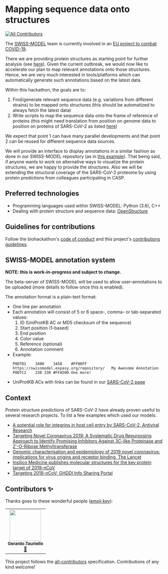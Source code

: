 # Mapping sequence data onto structures
<!-- ALL-CONTRIBUTORS-BADGE:START - Do not remove or modify this section -->
[![All Contributors](https://img.shields.io/badge/all_contributors-1-orange.svg?style=flat-square)](#contributors-)
<!-- ALL-CONTRIBUTORS-BADGE:END -->

The [SWISS-MODEL](https://swissmodel.expasy.org) team is currently involved in an [EU project to combat COVID-19](https://www.sib.swiss/about-sib/news/10659).

There we are providing protein structures as starting point for further analysis (see [here](https://swissmodel.expasy.org/repository/species/2697049)). Given the current outbreak, we would now like to accelerate our plan to map relevant annotations onto those structures. Hence, we are very much interested in tools/platforms which can automatically generate such annotations based on the latest data.

Within this hackathon, the goals are to:
1. Find/generate relevant sequence data (e.g. variations from different strains) to be mapped onto structures (this should be automatized to always fetch the latest data)
2. Write scripts to map the sequence data onto the frame of reference of proteins (this might need translation from position on genome data to position on proteins of SARS-CoV-2 as listed [here](https://swissmodel.expasy.org/repository/species/2697049))

We expect that point 1 can have many parallel developments and that point 2 can be reused for different sequence data sources.

We will provide an interface to display annotations in a similar fashion as done in our SWISS-MODEL repository (as in [this example](https://swissmodel.expasy.org/repository/uniprot/B8XC04)). That being said, if anyone wants to work on alternative ways to visualize the protein structures, we are happy to provide the structures. Also we will be extending the structural coverage of the SARS-CoV-2 proteome by using protein predictions from colleagues participating in CASP.

## Preferred technologies

- Programming languages used within SWISS-MODEL: Python (3.6), C++
- Dealing with protein structure and sequence data: [OpenStructure](https://openstructure.org/)

## Guidelines for contributions

Follow the biohackathon's [code of conduct](https://github.com/virtual-biohackathons/covid-19-bh20/blob/master/CODE_OF_CONDUCT.md) and this project's [contributions guidelines](CONTRIBUTING.md).

## SWISS-MODEL annotation system

**NOTE: this is work-in-progress and subject to change.**

The beta-server of SWISS-MODEL will be used to allow user-annotations to be uploaded (more details to follow once this is enabled).

The annotation format is a plain-text format:
- One line per annotation
- Each annotation will consist of 5 or 6 space-, comma- or tab-separated values:
  1. ID (UniProtKB AC or MD5 checksum of the sequence)
  2. Start position (1-based)
  3. End position
  4. Color value
  5. Reference (optional)
  6. Annotation comment
- Example:
  ```
  P0DTD1	3400	3450	#FF00FF	https://swissmodel.expasy.org/repository/	My Awesome Annotation
  P0DTC2	230	330	#FFA500	One more!
  ```
- UniProtKB ACs with links can be found in our [SARS-CoV-2 page](https://swissmodel.expasy.org/repository/species/2697049)

## Context

Protein structure predictions of SARS-CoV-2 have already proven useful to several research projects. To list a few examples which used our models:
- [A potential role for integrins in host cell entry by SARS-CoV-2, Antiviral Research](https://doi.org/10.1016/j.antiviral.2020.104759)
- [Targeting Novel Coronavirus 2019: A Systematic Drug Repurposing Approach to Identify Promising Inhibitors Against 3C-like Proteinase and 2'-O-Ribose Methyltransferase](https://dx.doi.org/10.26434/chemrxiv.11888730.v1)
- [Genomic characterisation and epidemiology of 2019 novel coronavirus: implications for virus origins and receptor binding, The Lancet](https://dx.doi.org/10.1016/S0140-6736(20)30251-8)
- [Insilico Medicine publishes molecular structures for the key protein target of 2019-nCoV](https://insilico.com/ncov-sprint)
- [Targeting 2019-nCoV: GHDDI Info Sharing Portal](https://ghddi-ailab.github.io/Targeting2019-nCoV/)

## Contributors ✨

Thanks goes to these wonderful people ([emoji key](https://allcontributors.org/docs/en/emoji-key)):

<!-- ALL-CONTRIBUTORS-LIST:START - Do not remove or modify this section -->
<!-- prettier-ignore-start -->
<!-- markdownlint-disable -->
<table>
  <tr>
    <td align="center"><a href="https://github.com/gtauriello"><img src="https://avatars3.githubusercontent.com/u/25968022?v=4" width="100px;" alt=""/><br /><sub><b>Gerardo Tauriello</b></sub></a><br /><a href="#projectManagement-gtauriello" title="Project Management">📆</a></td>
  </tr>
</table>

<!-- markdownlint-enable -->
<!-- prettier-ignore-end -->
<!-- ALL-CONTRIBUTORS-LIST:END -->

This project follows the [all-contributors](https://github.com/all-contributors/all-contributors) specification. Contributions of any kind welcome!